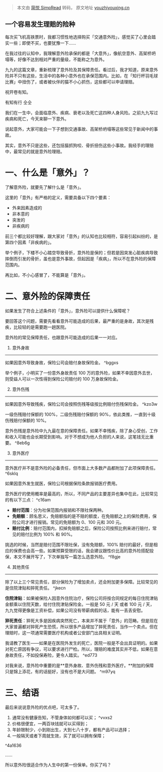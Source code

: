 > 本文由 [简悦 SimpRead](http://ksria.com/simpread/) 转码， 原文地址 [youzhiyouxing.cn](https://youzhiyouxing.cn/n/materials/66)

一个容易发生理赔的险种
-----------

每次买飞机高铁票时，我都习惯性地选择购买「交通意外险」，感觉买了心里会踏实一些；即使不买，也要犹豫一下……

在我过往的认知中，我理解意外险承保的都是「大意外」，像航空意外、高架桥坍塌等，好像不达到相对严重的量级，不能称之为意外。

九九的这篇文章，重新梳理了意外险及其保障责任。看过后，我才知道，原来意外险并不只有这些，生活中的各种小意外也在承保范围内。比如，在「知行杯羽毛球比赛」中扭伤了，或者被伙伴的猫不小心抓伤，这些都可以申请理赔。

祝开卷有知。

有知有行 仝仝

我们在一生中，会面临意外、疾病、衰老以及死亡这四种人身风险。之前九九写过疾病和死亡，今天来聊一下意外。

说起意外，大家可能会一下子想到交通事故、高架桥坍塌等这些常见于新闻中的事故。

其实，意外不只是这些，还包括猫抓狗咬、骨折扭伤这些小事故。我经手的理赔中，最常见的就是意外险理赔。

一、什么是「意外」？
==========

了解意外险，就要先了解什么是「意外」。

这里的「意外」有严格的定义，需要具备以下四个要素：

*   外来因素造成的
*   非本意的
*   突发的
*   非疾病的

前三个都比较好理解，跟大家对「意外」的认知也比较相符，容易引起纠纷的，是第四个因素「非疾病的」。

举个例子，下楼不小心踏空导致骨折，意外险是保的；但若是因突发心脏疾病导致摔倒而引发的骨折，虽也是意外事故，但起因是「疾病」，所以不在意外险的保障范围内。

再比如，不小心感冒了，不能算是「意外」。

二、意外险的保障责任
==========

如果发生了符合上述条件的「意外」，意外险可以提供什么保障呢？

要回答这个问题，需要先看看意外可能造成的后果，最严重的是身故，其次是残疾，比较轻的是需要跑一趟医院。

意外险的常见保障责任，也跟意外可能造成的后果一一对应。

1. 意外身故
-------

如果因意外导致身故，保险公司会赔付身故保险金。 ^bggxs

举个例子，小明买了一份意外身故责任 100 万的意外险，如果不幸因意外去世，则受益人可以一次性得到保险公司赔付的 100 万身故保险金。

2. 意外伤残
-------

如果因意外导致残疾，保险公司会按照伤残等级按比例赔付伤残保险金。 ^kzo3w

一级伤残赔付保额的 100%，二级伤残赔付保额的 90%，依此类推，一直到十级伤残赔付保额的 10%。

意外伤残是意外险中九九最在意的保障责任。如果不幸残疾，除了身心受创，工作和收入可能也会长期受到影响。对于不想成为他人负担的人来说，这笔钱无比重要。 ^8eb6g

3. 意外医疗
-------

意外医疗并不是意外险的必备责任，但市面上大多数产品都附加了此项保障责任。 ^6sklq

如果因意外发生就医，保险公司根据保险条款报销医疗费用。

意外医疗的使用概率是最高的，所以，不同产品的主要差异也集中在此，比较常见的有以下三点： ^c16am

*   **赔付范围**：分为社保范围内报销和不限社保两种。
*   **免赔额**：顾名思义，免赔额指的是不赔的额度，在免赔额之上的保险费用，保险公司才进行报销。常见的免赔额为 0、100 元和 300 元。
*   **赔付比例**：赔付范围内，扣掉免赔额之后，保险公司按照比例来进行赔付，常见的赔付比例为 100% 和 90%。

挑选的时候，当然是赔付范围不限社保，没有免赔额，100% 赔付的最好，但是相应的保费也会高一些。如果预算受限的话，我会建议跟性价比高的意外险搭配投保，本文不展开写了，下次单独写一篇怎么选意外险。 ^f8gje

4. 其他责任
-------

除了以上三个常见责任，部分保险为了增加卖点，还会附加更多保障。比较常见的是住院津贴和猝死责任。 ^jkecn

**住院津贴**：如果被保险人因意外住院治疗，保险公司将按合同规定的每日住院津贴金额乘以住院天数，给付住院津贴保险金。一般是 50 元 / 天 或者 100 元 / 天，九九觉得更像是工资补偿，如果公司没有带薪病假的话，能有一丢丢安慰。

**猝死责任**：猝死大多是因疾病突然死亡，本来并不属于「意外」的范畴。但是现在大家普遍都对猝死产生恐慌，所以很多产品增加了猝死责任，当作一个卖点。但在理赔时，这一项通常需要医疗机构或者公安部门出具相关证明。

我请教了医生——如果是在医院外发生的死亡，医院一般是不会出具证明的。如果对死亡原因有争议，可以要求进行尸检。所以，理赔的难度其实并不低，如果在意身故责任，不如投保寿险，更令人踏实。 ^ed773

对我来说，意外险中重要的是**意外身故、意外伤残和意外医疗。**附加的保障只是锦上添花，有的话挺好，没有也不是大问题。 ^m97yq

三、结语
====

最后来说说意外险的优点吧，可太多了。

1. 通常没有健康告知，不管身体如何都可以买； ^vvxs2
2. 价格很便宜，一两百块钱就可以买得到；
3. 年龄限制少，小到刚出生，大到七八十岁，都有产品可以选择；
4. 一般隔天或者下周就生效，买了就可以拥有保障；

^4a1636

……

所以意外险很适合作为人生中的第一份保单。你买了吗？